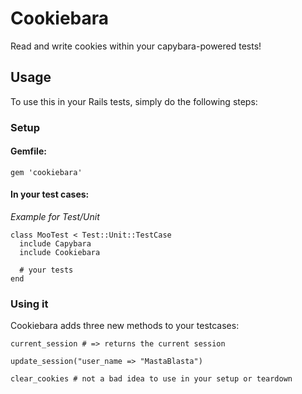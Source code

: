 # Cookiebara

Read and write cookies within your capybara-powered tests!

##  Usage

To use this in your Rails tests, simply do the following steps:

### Setup

#### Gemfile:

`gem 'cookiebara'`

#### In your test cases:

_Example for Test/Unit_

    class MooTest < Test::Unit::TestCase
      include Capybara
      include Cookiebara

      # your tests
    end

### Using it

Cookiebara adds three new methods to your testcases:

`current_session # => returns the current session`

`update_session("user_name => "MastaBlasta")`

`clear_cookies # not a bad idea to use in your setup or teardown`
